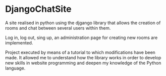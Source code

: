 # DjangoChatSite
A site realised in python using the djgango library that allows the creation of rooms and chat between several users within them.


Log in, log out, sing up, an administration page for creating new rooms are implemented.

Project executed by means of a tutorial to which modifications have been made.
It allowed me to understand how the library works in order to develop new skills in website programming and deepen my knowledge of the Python language.
